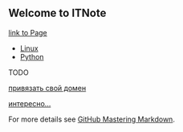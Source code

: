 ## Welcome to ITNote

[link to Page](http://olexsyn.github.io/itnote)

- [Linux](/linux.md)
- [Python](/python.md)

TODO

[привязать свой домен](https://info.nic.ua/blog/github-pages-website/)

[интересно...](https://andrdi.com/blog/byistroe-razvertyivanie-sajta-na-github-pages-s-pomoshhyu-generatora-staticheskogo-html-hugo.html)

For more details see [GitHub Mastering Markdown](https://guides.github.com/features/mastering-markdown/).
